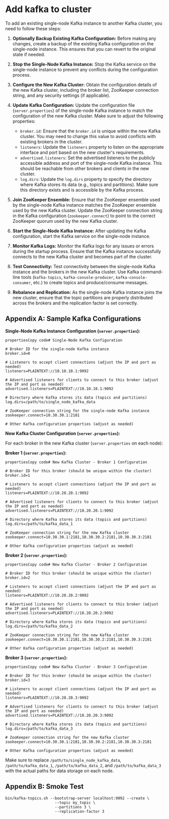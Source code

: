 # Add kafka to cluster

To add an existing single-node Kafka instance to another Kafka cluster, you need to follow these steps:

1.  **Optionally Backup Existing Kafka Configuration:** Before making any changes, create a backup of the existing Kafka configuration on the single-node instance. This ensures that you can revert to the original state if needed.
    
2.  **Stop the Single-Node Kafka Instance:** Stop the Kafka service on the single-node instance to prevent any conflicts during the configuration process.
    
3.  **Configure the New Kafka Cluster:** Obtain the configuration details of the new Kafka cluster, including the broker list, ZooKeeper connection string, and any security settings (if applicable).
    
4.  **Update Kafka Configuration:** Update the configuration file (`server.properties`) of the single-node Kafka instance to match the configuration of the new Kafka cluster. Make sure to adjust the following properties:
    
    -   `broker.id`: Ensure that the `broker.id` is unique within the new Kafka cluster. You may need to change this value to avoid conflicts with existing brokers in the cluster.
    -   `listeners`: Update the `listeners` property to listen on the appropriate interface and port based on the new cluster's requirements.
    -   `advertised.listeners`: Set the advertised listeners to the publicly accessible address and port of the single-node Kafka instance. This should be reachable from other brokers and clients in the new cluster.
    -   `log.dirs`: Update the `log.dirs` property to specify the directory where Kafka stores its data (e.g., topics and partitions). Make sure this directory exists and is accessible by the Kafka process.
5.  **Join ZooKeeper Ensemble:** Ensure that the ZooKeeper ensemble used by the single-node Kafka instance matches the ZooKeeper ensemble used by the new Kafka cluster. Update the ZooKeeper connection string in the Kafka configuration (`zookeeper.connect`) to point to the correct ZooKeeper quorum used by the new Kafka cluster.
    
6.  **Start the Single-Node Kafka Instance:** After updating the Kafka configuration, start the Kafka service on the single-node instance.
    
7.  **Monitor Kafka Logs:** Monitor the Kafka logs for any issues or errors during the startup process. Ensure that the Kafka instance successfully connects to the new Kafka cluster and becomes part of the cluster.
    
8.  **Test Connectivity:** Test connectivity between the single-node Kafka instance and the brokers in the new Kafka cluster. Use Kafka command-line tools (`kafka-topics`, `kafka-console-producer`, `kafka-console-consumer`, etc.) to create topics and produce/consume messages.
    
9.  **Rebalance and Replication:** As the single-node Kafka instance joins the new cluster, ensure that the topic partitions are properly distributed across the brokers and the replication factor is set correctly.


## Appendix A: Sample Kafka Configurations

**Single-Node Kafka Instance Configuration (`server.properties`):**

```
propertiesCopy code# Single-Node Kafka Configuration

# Broker ID for the single-node Kafka instance
broker.id=0

# Listeners to accept client connections (adjust the IP and port as needed)
listeners=PLAINTEXT://10.10.10.1:9092

# Advertised listeners for clients to connect to this broker (adjust the IP and port as needed)
advertised.listeners=PLAINTEXT://10.10.10.1:9092

# Directory where Kafka stores its data (topics and partitions)
log.dirs=/path/to/single_node_kafka_data

# ZooKeeper connection string for the single-node Kafka instance
zookeeper.connect=10.30.30.1:2181

# Other Kafka configuration properties (adjust as needed)

```

**New Kafka Cluster Configuration (`server.properties`):**

For each broker in the new Kafka cluster (`server.properties` on each node):

**Broker 1 (`server.properties`):**

```
propertiesCopy code# New Kafka Cluster - Broker 1 Configuration

# Broker ID for this broker (should be unique within the cluster)
broker.id=1

# Listeners to accept client connections (adjust the IP and port as needed)
listeners=PLAINTEXT://10.20.20.1:9092

# Advertised listeners for clients to connect to this broker (adjust the IP and port as needed)
advertised.listeners=PLAINTEXT://10.20.20.1:9092

# Directory where Kafka stores its data (topics and partitions)
log.dirs=/path/to/kafka_data_1

# ZooKeeper connection string for the new Kafka cluster
zookeeper.connect=10.30.30.1:2181,10.30.30.2:2181,10.30.30.3:2181

# Other Kafka configuration properties (adjust as needed)

```

**Broker 2 (`server.properties`):**

```
propertiesCopy code# New Kafka Cluster - Broker 2 Configuration

# Broker ID for this broker (should be unique within the cluster)
broker.id=2

# Listeners to accept client connections (adjust the IP and port as needed)
listeners=PLAINTEXT://10.20.20.2:9092

# Advertised listeners for clients to connect to this broker (adjust the IP and port as needed)
advertised.listeners=PLAINTEXT://10.20.20.2:9092

# Directory where Kafka stores its data (topics and partitions)
log.dirs=/path/to/kafka_data_2

# ZooKeeper connection string for the new Kafka cluster
zookeeper.connect=10.30.30.1:2181,10.30.30.2:2181,10.30.30.3:2181

# Other Kafka configuration properties (adjust as needed)

```

**Broker 3 (`server.properties`):**

```
propertiesCopy code# New Kafka Cluster - Broker 3 Configuration

# Broker ID for this broker (should be unique within the cluster)
broker.id=3

# Listeners to accept client connections (adjust the IP and port as needed)
listeners=PLAINTEXT://10.20.20.3:9092

# Advertised listeners for clients to connect to this broker (adjust the IP and port as needed)
advertised.listeners=PLAINTEXT://10.20.20.3:9092

# Directory where Kafka stores its data (topics and partitions)
log.dirs=/path/to/kafka_data_3

# ZooKeeper connection string for the new Kafka cluster
zookeeper.connect=10.30.30.1:2181,10.30.30.2:2181,10.30.30.3:2181

# Other Kafka configuration properties (adjust as needed)

```

Make sure to replace `/path/to/single_node_kafka_data`, `/path/to/kafka_data_1`, `/path/to/kafka_data_2`, and `/path/to/kafka_data_3` with the actual paths for data storage on each node.

## Appendix B: Smoke Test

```
bin/kafka-topics.sh --bootstrap-server localhost:9092 --create \
                      --topic my_topic \
                      --partitions 3 \
                      --replication-factor 3
```
